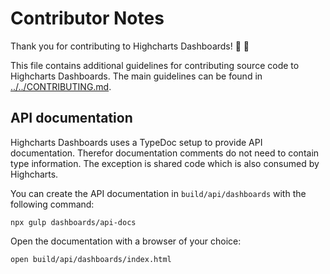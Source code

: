 # Contributor Notes

Thank you for contributing to Highcharts Dashboards! :clap: :tada:

This file contains additional guidelines for contributing source code to
Highcharts Dashboards. The main guidelines can be found in
[../../CONTRIBUTING.md](../../CONTRIBUTING.md).



## API documentation

Highcharts Dashboards uses a TypeDoc setup to provide API documentation.
Therefor documentation comments do not need to contain type information. The
exception is shared code which is also consumed by Highcharts.

You can create the API documentation in `build/api/dashboards` with the
following command:

``` Shell
npx gulp dashboards/api-docs
```

Open the documentation with a browser of your choice:

``` Shell
open build/api/dashboards/index.html
```
